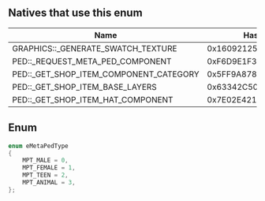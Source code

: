 ## Natives that use this enum
| Name                                   | Hash               |
|----------------------------------------|--------------------|
| GRAPHICS::_GENERATE_SWATCH_TEXTURE     | 0x160921255327C591 |
| PED::_REQUEST_META_PED_COMPONENT       | 0xF6D9E1F3560CBF8E |
| PED::_GET_SHOP_ITEM_COMPONENT_CATEGORY | 0x5FF9A878C3D115B8 |
| PED::_GET_SHOP_ITEM_BASE_LAYERS        | 0x63342C50EC115CE8 |
| PED::_GET_SHOP_ITEM_HAT_COMPONENT      | 0x7E02E4218D916B94 |
## Enum
```cpp
enum eMetaPedType
{
	MPT_MALE = 0,
	MPT_FEMALE = 1,
	MPT_TEEN = 2,
	MPT_ANIMAL = 3,
};
```
